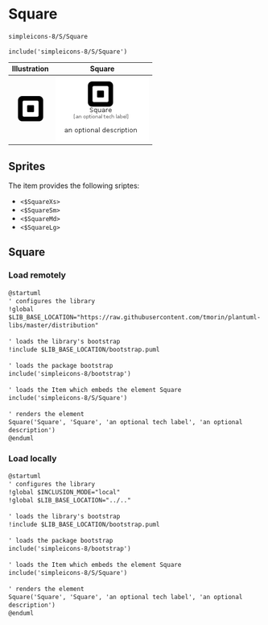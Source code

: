 # Square


```text
simpleicons-8/S/Square
```

```text
include('simpleicons-8/S/Square')
```



| Illustration | Square |
| :---: | :---: |
| ![illustration for Illustration](../../simpleicons-8/S/Square.png) | ![illustration for Square](../../simpleicons-8/S/Square.Local.png) |



## Sprites
The item provides the following sriptes:

- `<$SquareXs>`
- `<$SquareSm>`
- `<$SquareMd>`
- `<$SquareLg>`





## Square

### Load remotely
```plantuml
@startuml
' configures the library
!global $LIB_BASE_LOCATION="https://raw.githubusercontent.com/tmorin/plantuml-libs/master/distribution"

' loads the library's bootstrap
!include $LIB_BASE_LOCATION/bootstrap.puml

' loads the package bootstrap
include('simpleicons-8/bootstrap')

' loads the Item which embeds the element Square
include('simpleicons-8/S/Square')

' renders the element
Square('Square', 'Square', 'an optional tech label', 'an optional description')
@enduml
```

### Load locally
```plantuml
@startuml
' configures the library
!global $INCLUSION_MODE="local"
!global $LIB_BASE_LOCATION="../.."

' loads the library's bootstrap
!include $LIB_BASE_LOCATION/bootstrap.puml

' loads the package bootstrap
include('simpleicons-8/bootstrap')

' loads the Item which embeds the element Square
include('simpleicons-8/S/Square')

' renders the element
Square('Square', 'Square', 'an optional tech label', 'an optional description')
@enduml
```

